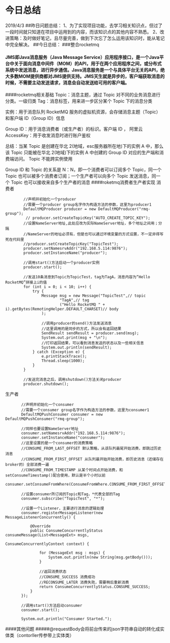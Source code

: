 #  今日总结
2019/4/3
##昨日问题总结：
1、为了实现项目功能，去学习相关知识点，但过了一段时间就只知道在项目中运用到的内容，而该知识点的其他内容不熟悉。
2、改进策略：及时做好笔记，且尽量完善，做到下次忘了怎么运用该知识时，能从笔记中完全解决。
##今日总结：
###整合rocketmq
#### JMS即Java消息服务（Java Message Service）应用程序接口，是一个Java平台中关于面向消息中间件（MOM）的API，用于在两个应用程序之间，或分布式系统中发送消息，进行异步通信。Java消息服务是一个与具体平台无关的API，绝大多数MOM提供商都对JMS提供支持。JMS天生就是异步的，客户端获取消息的时候，不需要主动发送请求，消息会自动发送给可用的客户端。
####rocketmq相关基础
Topic：消息主题，通过 Topic 对不同的业务消息进行分类。一级归类
Tag：消息标签，用来进一步区分某个 Topic 下的消息分类

实例：用于消息队列 RocketMQ 服务的虚拟机资源，会存储消息主题（Topic）和客户端 ID（Group ID）信息

Group ID：用于消息消费者（或生产者）的标识。客户端 ID ，
阿里云 AccessKey：用于收发消息时进行账户鉴权

总结：当某 Topic 是创建在华北 2(地域，esc服务器所在地)下的实例 A 中，那么该 Topic 只能被在华北 2(地域)下的实例 A 中创建的 Group ID 对应的生产端和消费端访问。
Topic 不能跨实例使用

Group ID 和 Topic 的关系是 N：N，即一个消费者可以订阅多个 Topic，同一个 Topic 也可以被多个消费者订阅；一个生产者可以向多个 Topic 发送消息，同一个 Topic 也可以接收来自多个生产者的消息
####roketmq消费者生产者实现
消费者

            //声明并初始化一个producer
            //需要一个producer group名字作为构造方法的参数，这里为producer1
            DefaultMQProducer producer = new DefaultMQProducer("rmq-group");
             // producer.setCreateTopicKey("AUTO_CREATE_TOPIC_KEY");
            //设置NameServer地址,此处应改为实际NameServer地址，多个地址之间用；分隔
            //NameServer的地址必须有，但是也可以通过环境变量的方式设置，不一定非得写死在代码里
            //producer.setCreateTopicKey("TopicTest");
            producer.setNamesrvAddr("192.168.5.114:9876");
            producer.setInstanceName("producer");

            //调用start()方法启动一个producer实例
            producer.start();

            //发送10条消息到Topic为TopicTest，tag为TagA，消息内容为“Hello RocketMQ”拼接上i的值
            for (int i = 0; i < 10; i++) {
                try {
                    Message msg = new Message("TopicTest",// topic
                            "TagA",// tag
                            ("Hello RocketMQ " + i).getBytes(RemotingHelper.DEFAULT_CHARSET)// body
                    );

                    //调用producer的send()方法发送消息
                    //这里调用的是同步的方式，所以会有返回结果
                    SendResult sendResult = producer.send(msg);
                    System.out.print(msg + "\n");
                    //打印返回结果，可以看到消息发送的状态以及一些相关信息
                    System.out.println(sendResult);
                } catch (Exception e) {
                    e.printStackTrace();
                    Thread.sleep(1000);
                }
            }

            //发送完消息之后，调用shutdown()方法关闭producer
            producer.shutdown();
生产者
           
           //声明并初始化一个consumer
           //需要一个consumer group名字作为构造方法的参数，这里为consumer1
           DefaultMQPushConsumer consumer = new DefaultMQPushConsumer("rmq-group");
   
           //同样也要设置NameServer地址
           consumer.setNamesrvAddr("192.168.5.114:9876");
           consumer.setInstanceName("consumer");
           //这里设置的是一个consumer的消费策略
           //CONSUME_FROM_LAST_OFFSET 默认策略，从该队列最尾开始消费，即跳过历史消息
           //CONSUME_FROM_FIRST_OFFSET 从队列最开始开始消费，即历史消息（还储存在broker的）全部消费一遍
           //CONSUME_FROM_TIMESTAMP 从某个时间点开始消费，和setConsumeTimestamp()配合使用，默认是半个小时以前
           consumer.setConsumeFromWhere(ConsumeFromWhere.CONSUME_FROM_FIRST_OFFSET);
   
           //设置consumer所订阅的Topic和Tag，*代表全部的Tag
           consumer.subscribe("TopicTest", "*");
   
           //设置一个Listener，主要进行消息的逻辑处理
           consumer.registerMessageListener(new MessageListenerConcurrently() {
   
               @Override
               public ConsumeConcurrentlyStatus consumeMessage(List<MessageExt> msgs,
                                                               ConsumeConcurrentlyContext context) {
   
                   for (MessageExt msg : msgs) {
                       System.out.println(new String(msg.getBody()));
                   }
   
                   //返回消费状态
                   //CONSUME_SUCCESS 消费成功
                   //RECONSUME_LATER 消费失败，需要稍后重新消费
                   return ConsumeConcurrentlyStatus.CONSUME_SUCCESS;
               }
           });
   
           //调用start()方法启动consumer
           consumer.start();
   
           System.out.println("Consumer Started.");
####其他问题
#####@requestBody会将前台传来的json字符串自动的转化成实体类（contorller传参带上实体类）


